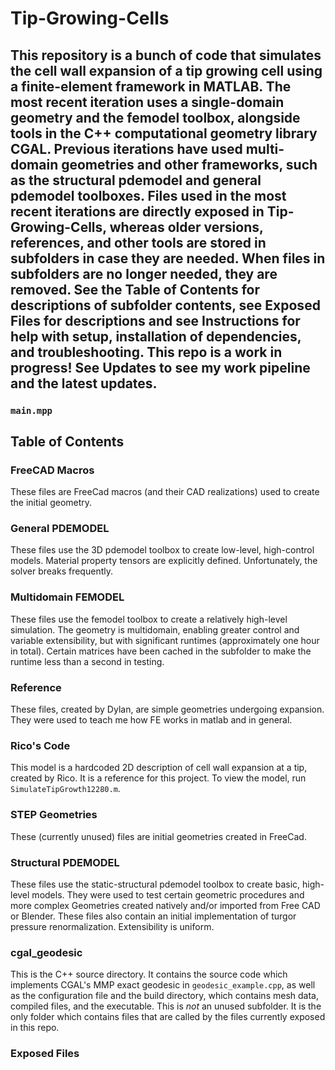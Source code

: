 # Tip-Growing-Cells
This repository is a bunch of code that simulates the cell wall expansion
of a tip growing cell using a finite-element framework in MATLAB. The most
recent iteration uses a single-domain geometry and the femodel toolbox,
alongside tools in the C++ computational geometry library CGAL. Previous
iterations have used multi-domain geometries and other frameworks, such as the
structural pdemodel and general pdemodel toolboxes. Files used in the most
recent iterations are directly exposed in Tip-Growing-Cells, whereas older
versions, references, and other tools are stored in subfolders in case they are
needed. When files in subfolders are no longer needed, they are removed. See the
**Table of Contents** for descriptions of subfolder contents, see **Exposed Files**
for descriptions  and see **Instructions** for help with setup, installation
of dependencies, and troubleshooting. This repo is a work in progress! See
**Updates** to see my work pipeline and the latest updates.
---
### `main.mpp`
## Table of Contents
### FreeCAD Macros
These files are FreeCad macros (and their CAD realizations) used to create the
initial geometry.

### General PDEMODEL
These files use the 3D pdemodel toolbox to create low-level, high-control
models. Material property tensors are explicitly defined. Unfortunately, the
solver breaks frequently.

### Multidomain FEMODEL
These files use the femodel toolbox to create a relatively high-level
simulation. The geometry is multidomain, enabling greater control and variable
extensibility, but with significant runtimes (approximately one hour in total).
Certain matrices have been cached in the subfolder to make the runtime less than
a second in testing.

### Reference
These files, created by Dylan, are simple geometries undergoing expansion. They
were used to teach me how FE works in matlab and in general.

### Rico's Code
This model is a hardcoded 2D description of cell wall expansion at a tip,
created by Rico. It is a reference for this project. To view the model, run
`SimulateTipGrowth12280.m`.

### STEP Geometries
These (currently unused) files are initial geometries created in FreeCad.

### Structural PDEMODEL
These files use the static-structural pdemodel toolbox to create basic,
high-level models. They were used to test certain geometric procedures and more
complex Geometries created natively and/or imported from Free CAD or Blender.
These files also contain an initial implementation of turgor pressure
renormalization. Extensibility is uniform.

### cgal_geodesic
This is the C++ source directory. It contains the source code which implements
CGAL's MMP exact geodesic in `geodesic_example.cpp`, as well as the configuration
file and the build directory, which contains mesh data, compiled files, and the
executable. This is *not* an unused subfolder. It is the only folder which
contains files that are called by the files currently exposed in this repo.

### Exposed Files

